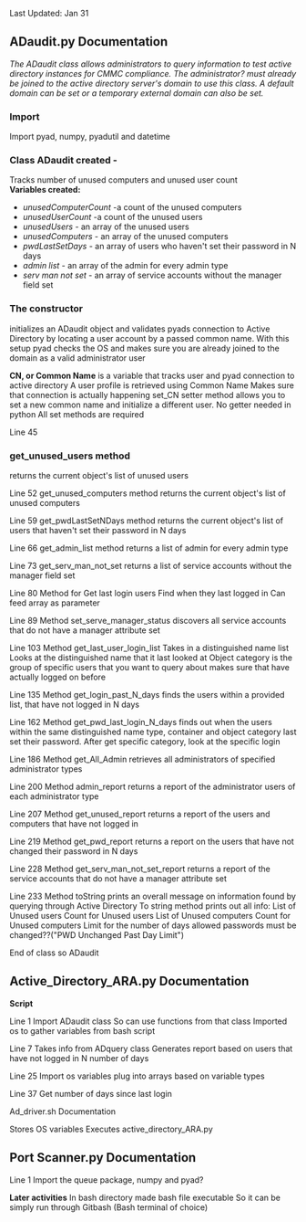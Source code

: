 Last Updated:
Jan 31

## ADaudit.py Documentation

_The ADaudit class allows administrators to query information to test active directory instances for CMMC compliance._
_The administrator? must already be joined to the active directory server's domain to use this class._
_A default domain can be set or a temporary external domain can also be set._

### Import
Import pyad, numpy, pyadutil and datetime

### Class ADaudit created - 
Tracks number of unused computers and unused user count  
**Variables created:**
* _unusedComputerCount_ -a count of the unused computers
* _unusedUserCount_ -a count of the unused users
* _unusedUsers_ - an array of the unused users
* _unusedComputers_ - an array of the unused computers
* _pwdLastSetDays_ - an array of users who haven't set their password in N days
* _admin list_ - an array of the admin for every admin type
* _serv man not set_ - an array of service accounts without the manager field set

### The constructor 
initializes an ADaudit object and validates pyads connection to Active Directory by locating a user account by a passed common name. 
With this setup pyad checks the OS and makes sure you are already joined to the domain as a valid administrator user

**CN, or Common Name** is a variable that tracks user and pyad connection to active directory
A user profile is retrieved using Common Name
Makes sure that connection is actually happening
set_CN setter method allows you to set a new common name and initialize a different user. 
No getter needed in python
All set methods are required 

Line 45
### get_unused_users method 
returns the current object's list of unused users

Line 52
get_unused_computers method returns the current object's list of unused computers

Line 59
get_pwdLastSetNDays method returns the current object's list of users that haven't set their password in N days

Line 66
get_admin_list method returns a list of admin for every admin type

Line 73
get_serv_man_not_set returns a list of service accounts without the manager field set

Line 80
Method for Get last login users 
Find when they last logged in 
Can feed array as parameter

Line 89
Method set_serve_manager_status discovers all service accounts that do not have a manager attribute set

Line 103
Method get_last_user_login_list 
Takes in a distinguished name list 
Looks at the distinguished name that it last looked at 
Object category is the group of specific users that you want to query about 
makes sure that have actually logged on before 

Line 135
Method get_login_past_N_days finds the users within a provided list, that have not logged in N days 

Line 162
Method get_pwd_last_login_N_days finds out when the users within the same distinguished name type, container and object category last set their password. 
After get specific category, look at the specific login 

Line 186
Method get_All_Admin retrieves all administrators of specified administrator types

Line 200 
Method admin_report returns a report of the administrator users of each administrator type

Line 207 
Method get_unused_report returns a report of the users and computers that have not logged in 

Line 219 
Method get_pwd_report returns a report on the users that have not changed their password in N days

Line 228
Method get_serv_man_not_set_report returns a report of the service accounts that do not have a manager attribute set

Line 233
Method toString prints an overall message on information found by querying through Active Directory
To string method  prints out all info:
List of Unused users
Count for Unused users
List of Unused computers
Count for Unused computers
Limit for the number of days allowed passwords must be changed??("PWD Unchanged Past Day Limit")

End of class so ADaudit

## Active_Directory_ARA.py Documentation

**Script** 

Line 1
Import ADaudit class 
So can use functions from that class
Imported os to gather variables from bash script 

Line 7
Takes info from ADquery class
Generates report based on users that have not logged in N number of days

Line 25
Import os variables plug into arrays based on variable types 

Line 37 
Get number of days since last login 

Ad_driver.sh Documentation

Stores OS variables
Executes active_directory_ARA.py

## Port Scanner.py Documentation

Line 1
Import the queue package, numpy and pyad?

**Later activities**
In bash directory made bash file executable 
So it can be simply run through Gitbash
(Bash terminal of choice)
